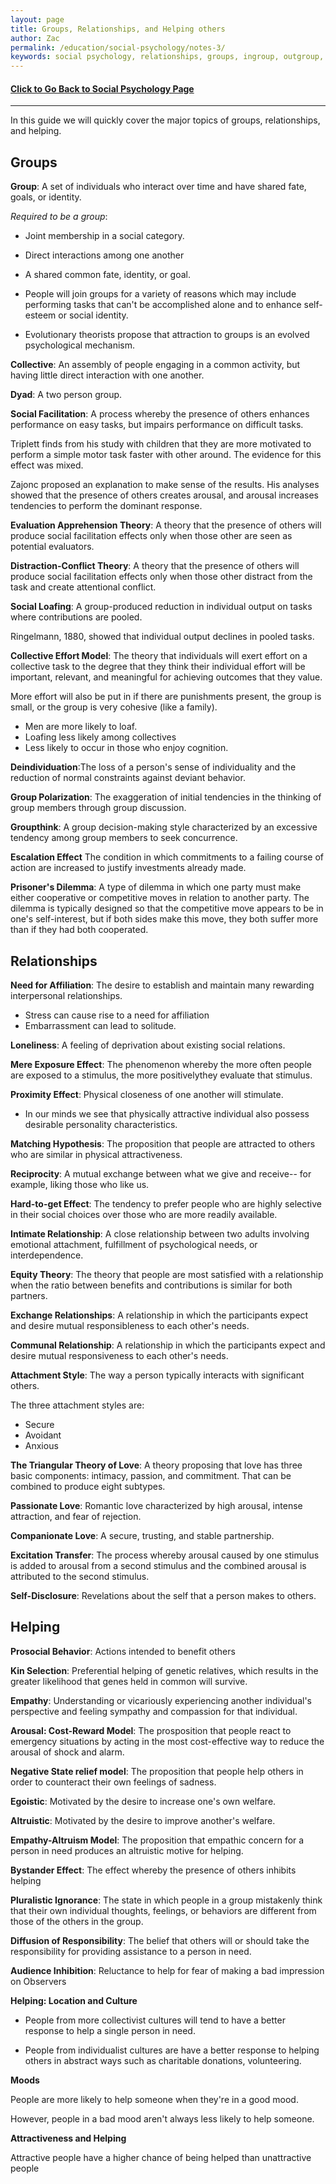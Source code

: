 ```yaml
---
layout: page
title: Groups, Relationships, and Helping others
author: Zac
permalink: /education/social-psychology/notes-3/
keywords: social psychology, relationships, groups, ingroup, outgroup, helping, altruism
---
```


#### [Click to Go Back to Social Psychology Page](../)

-----------------------------------

In this guide we will quickly cover the major topics of groups, relationships, and helping.

## Groups

**Group**: A set of individuals who interact over time and have shared fate, goals, or identity.

_Required to be a group_: 

- Joint membership in a social category.
- Direct interactions among one another
- A shared common fate, identity, or goal.

- People will join groups for a variety of reasons which may include performing tasks that can't be accomplished alone and to enhance self-esteem or social identity.
- Evolutionary theorists propose that attraction to groups is an evolved psychological mechanism.

**Collective**: An assembly of people engaging in a common activity, but having little direct interaction with one another.

**Dyad**: A two person group.

**Social Facilitation**: A process whereby the presence of others enhances performance on easy tasks, but impairs performance on difficult tasks.

Triplett finds from his study with children that they are more motivated to perform a simple motor task faster with other around. The evidence for this effect was mixed.

Zajonc proposed an explanation to make sense of the results. His analyses showed that the presence of others creates arousal, and arousal increases tendencies to perform the dominant response.

**Evaluation Apprehension Theory**: A theory that the presence of others will produce social facilitation effects only when those other are seen as potential evaluators.

**Distraction-Conflict Theory**: A theory that the presence of others will produce social facilitation effects only when those other distract from the task and create attentional conflict.

**Social Loafing**: A group-produced reduction in individual output on tasks where contributions are pooled.

Ringelmann, 1880, showed that individual output declines in pooled tasks.



**Collective Effort Model**: The theory that individuals will exert effort on a collective task to the degree that they think their individual effort will be important, relevant, and meaningful for achieving outcomes that they value.

More effort will also be put in if there are punishments present, the group is small, or the group is very cohesive (like a family).

- Men are more likely to loaf.
- Loafing less likely among collectives
- Less likely to occur in those who enjoy cognition.


**Deindividuation**:The loss of a person's sense of individuality and the reduction of normal constraints against deviant behavior.

**Group Polarization**: The exaggeration of initial tendencies in the thinking of group members through group discussion.

**Groupthink**: A group decision-making style characterized by an excessive tendency among group members to seek concurrence.

**Escalation Effect** The condition in which commitments to a failing course of action are increased to justify investments already made.

**Prisoner's Dilemma**: A type of dilemma in which one party must make either cooperative or competitive moves in relation to another party. The dilemma is typically designed so that the competitive move appears to be in one's self-interest, but if both sides make this move, they both suffer more than if they had both cooperated.

## Relationships

**Need for Affiliation**: The desire to establish and maintain many rewarding interpersonal relationships.

- Stress can cause rise to a need for affiliation
- Embarrassment can lead to solitude.

**Loneliness**: A feeling of deprivation about existing social relations.

**Mere Exposure Effect**: The phenomenon whereby the more often people are exposed to a stimulus, the more positivelythey evaluate that stimulus.

**Proximity Effect**: Physical closeness of one another will stimulate.

- In our minds we see that physically attractive individual also possess desirable personality characteristics.

**Matching Hypothesis**: The proposition that people are attracted to others who are similar in physical attractiveness.

**Reciprocity**: A mutual exchange between what we give and receive-- for example, liking those who like us.

**Hard-to-get Effect**: The tendency to prefer people who are highly selective in their social choices over those who are more readily available.

**Intimate Relationship**: A close relationship between two adults involving emotional attachment, fulfillment of psychological needs, or interdependence.

**Equity Theory**: The theory that people are most satisfied with a relationship when the ratio between benefits and contributions is similar for both partners.

**Exchange Relationships**: A relationship in which the participants expect and desire mutual responsibleness to each other's needs.

**Communal Relationship**: A relationship in which the participants expect and desire mutual responsiveness to each other's needs.

**Attachment Style**: The way a person typically interacts with significant others.

The three attachment styles are: 

- Secure
- Avoidant
- Anxious

**The Triangular Theory of Love**: A theory proposing that love has three basic components: intimacy, passion, and commitment. That can be combined to produce eight subtypes.

**Passionate Love**: Romantic love characterized by high arousal, intense attraction, and fear of rejection.

**Companionate Love**: A secure, trusting, and stable partnership.

**Excitation Transfer**: The process whereby arousal caused by one stimulus is added to arousal from a second stimulus and the combined arousal is attributed to the second stimulus.

**Self-Disclosure**: Revelations about the self that a person makes to others.

## Helping

**Prosocial Behavior**: Actions intended to benefit others

**Kin Selection**: Preferential helping of genetic relatives, which results in the greater likelihood that genes held in common will survive.

**Empathy**: Understanding or vicariously experiencing another individual's perspective and feeling sympathy and compassion for that individual.

**Arousal: Cost-Reward Model**: The prosposition that people react to emergency situations by acting in the most cost-effective way to reduce the arousal of shock and alarm.

**Negative State relief model**: The proposition that people help others in order to counteract their own feelings of sadness.

**Egoistic**: Motivated by the desire to increase one's own welfare.

**Altruistic**: Motivated by the desire to improve another's welfare.

**Empathy-Altruism Model**: The proposition that empathic concern for a person in need produces an altruistic motive for helping.

**Bystander Effect**: The effect whereby the presence of others inhibits helping

**Pluralistic Ignorance**: The state in which people in a group mistakenly think that their own individual thoughts, feelings, or behaviors are different from those of the others in the group.

**Diffusion of Responsibility**: The belief that others will or should take the responsibility for providing assistance to a person in need.

**Audience Inhibition**: Reluctance to help for fear of making a bad impression on Observers

**Helping: Location and Culture**

- People from more collectivist cultures will tend to have a better response to help a single person in need.

- People from individualist cultures are have a better response to helping others in abstract ways such as charitable donations, volunteering.

**Moods**

People are more likely to help someone when they're in a good mood.

However, people in a bad mood aren't always less likely to help someone.

**Attractiveness and Helping**

Attractive people have a higher chance of being helped than unattractive people







